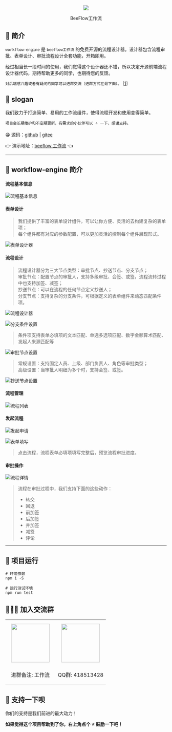 <p align="center">
<img src="https://ecs-public.oss-cn-shanghai.aliyuncs.com/beeflow.png">
<p align="center"><a>BeeFlow工作流</a></p>
</p>

## 🐼 简介

`workflow-engine` 是 `beeflow工作流` 的免费开源的流程设计器。设计器包含流程审批、表单设计、审批流程设计全套功能，开箱即用。

经过相当长一段时间的使用，我们觉得这个设计器还不错，所以决定开源前端流程设计器代码，期待帮助更多的同学，也期待您的反馈。

`对后端感兴趣或者有疑问的同学可以进群交流（进群方式在最下面）。` [[1](#-加入交流群)]

## 🐰 slogan

我们致力于打造简单、易用的工作流组件，使得流程开发和使用变得简单。

`项目会长期维护和不定期更新，有需求的小伙伴可以 ⭐ 一下，感谢支持。`

😁 源码：[github](https://github.com/zhangjinlibra/workflow-web.git) | [gitee](https://gitee.com/zhangjinlibra/beeflow-engine)

👉 演示地址：[beeflow 工作流](http://49.235.72.105) 👈

---

## 🦝 workflow-engine 简介

#### **流程基本信息**

![流程基本信息](https://ecs-public.oss-cn-shanghai.aliyuncs.com/readme10.png)

#### **表单设计**

> 我们提供了丰富的表单设计组件，可以让你方便、灵活的去构建复杂的表单项； \
> 每个组件都有对应的参数配置，可以更加灵活的控制每个组件展现形式。

![表单设计器](https://ecs-public.oss-cn-shanghai.aliyuncs.com/readme1.png)

#### **流程设计**

> 流程设计器分为三大节点类型：审批节点、抄送节点、分支节点；\
> 审批节点：配置节点的审批人，支持多级审批、会签、或签，流程流转过程中也支持加签、减签；\
> 抄送节点：可以在流程的任何节点定义抄送人；\
> 分支节点：支持复杂的分支条件，可根据定义的表单组件来动态匹配条件项。

![流程设计器](https://ecs-public.oss-cn-shanghai.aliyuncs.com/readme2.png)

![分支条件设置](https://ecs-public.oss-cn-shanghai.aliyuncs.com/readme3.png)

> 条件项支持表单必填项的文本匹配、单选多选项匹配、数字金额算术匹配、发起人来源匹配等

![审批节点设置](https://ecs-public.oss-cn-shanghai.aliyuncs.com/readme4.png)

> 常规设置：支持固定人员、上级、部门负责人、角色等审批类型；\
> 高级设置：当审批人明细为多个时，支持会签、或签。

![抄送节点设置](https://ecs-public.oss-cn-shanghai.aliyuncs.com/readme5.png)

#### **流程管理**

![流程列表](https://ecs-public.oss-cn-shanghai.aliyuncs.com/readme6.png)

#### **发起流程**

![发起申请](https://ecs-public.oss-cn-shanghai.aliyuncs.com/readme7.png)

![表单填写](https://ecs-public.oss-cn-shanghai.aliyuncs.com/readme8.png)

> 点击流程，流程表单必填项填写完整后，预览流程审批进度。

#### **审批操作**

![流程详情](https://ecs-public.oss-cn-shanghai.aliyuncs.com/readme9.png)

> 流程在审批过程中，我们支持下面的这些动作：
>
> - 转交
> - 回退
> - 前加签
> - 后加签
> - 并加签
> - 减签
> - 评论

---

## 🐯 项目运行

```
# 环境依赖
npm i -S

# 运行测试环境
npm run test
```

## 👨‍👦‍👦 加入交流群

<table>
  <tbody>
    <tr>
      <td align="center" valign="middle">
        <img src="http://inus-markdown.oss-cn-beijing.aliyuncs.com/img/weichat_qrcode.png" class="no-zoom" style="width:120px;margin: 10px;">
        <p>进群备注: 工作流</p>
      </td>
      <td align="center" valign="middle">
        <img src="https://ecs-public.oss-cn-shanghai.aliyuncs.com/readme13.png" class="no-zoom" style="width:120px;margin: 10px;">
        <p>QQ群: 418513428</p>
      </td>
    </tr>
  </tbody>
</table>

## 🫶 支持一下呗

你们的支持是我们前进的最大动力！

**如果觉得这个项目帮助到了你，右上角点个 ⭐ 鼓励一下吧！**
